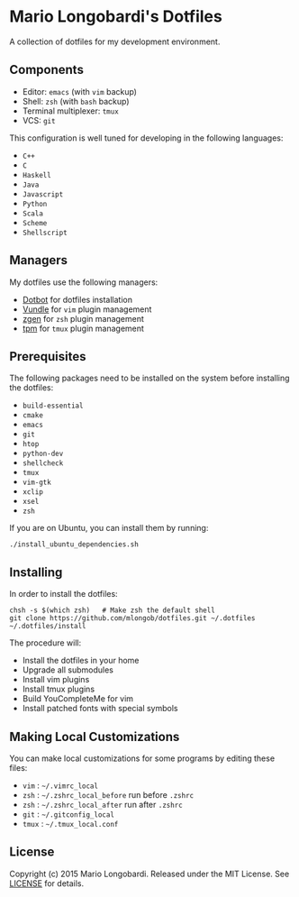 # Mario Longobardi's Dotfiles
A collection of dotfiles for my development environment.

## Components
* Editor: `emacs` (with `vim` backup)
* Shell: `zsh` (with `bash` backup)
* Terminal multiplexer: `tmux`
* VCS: `git`

This configuration is well tuned for developing in the following languages:
* `C++`
* `C`
* `Haskell`
* `Java`
* `Javascript`
* `Python`
* `Scala`
* `Scheme`
* `Shellscript`

## Managers
My dotfiles use the following managers:
* [Dotbot](https://github.com/anishathalye/dotbot) for dotfiles installation
* [Vundle](https://github.com/gmarik/Vundle.vim) for `vim` plugin management
* [zgen](https://github.com/tarjoilija/zgen) for `zsh` plugin management
* [tpm](https://github.com/tmux-plugins/tpm) for `tmux` plugin management

## Prerequisites
The following packages need to be installed on the system before installing the dotfiles:
* `build-essential`
* `cmake`
* `emacs`
* `git`
* `htop`
* `python-dev`
* `shellcheck`
* `tmux`
* `vim-gtk`
* `xclip`
* `xsel`
* `zsh`

If you are on Ubuntu, you can install them by running:
```
./install_ubuntu_dependencies.sh
```

## Installing
In order to install the dotfiles:
```
chsh -s $(which zsh)   # Make zsh the default shell
git clone https://github.com/mlongob/dotfiles.git ~/.dotfiles
~/.dotfiles/install
```

The procedure will:
* Install the dotfiles in your home
* Upgrade all submodules
* Install vim plugins
* Install tmux plugins
* Build YouCompleteMe for vim
* Install patched fonts with special symbols

## Making Local Customizations
You can make local customizations for some programs by editing these files:

* `vim` : `~/.vimrc_local`
* `zsh` : `~/.zshrc_local_before` run before `.zshrc`
* `zsh` : `~/.zshrc_local_after` run after `.zshrc`
* `git` : `~/.gitconfig_local`
* `tmux` : `~/.tmux_local.conf`

## License
Copyright (c) 2015 Mario Longobardi. Released under the MIT License. See
[LICENSE][license] for details.

[license]: LICENSE
